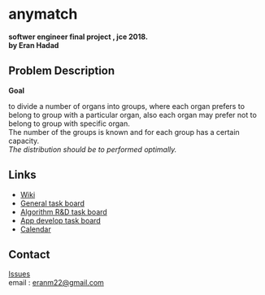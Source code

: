# anymatch
**softwer engineer final project , jce 2018.**
<br>
**by Eran Hadad**

## Problem Description 
**Goal**<p> to divide a number of organs into groups, where each organ prefers to belong to group with a particular organ, also each organ may prefer not to belong to group with specific organ.  
The number of the groups is known and for each group has a certain capacity.  
_The distribution should be to performed optimally._</p>

## Links
* [Wiki](https://github.com/eranhd/anymatch/wiki)
* [General task board](https://github.com/eranhd/anymatch/projects/2)
* [Algorithm R&D task board](https://github.com/eranhd/anymatch/projects/1)
* [App develop task board](https://github.com/eranhd/anymatch/projects/3)
* [Calendar](https://github.com/eranhd/anymatch/wiki/Calendar)


## Contact
[Issues](https://github.com/eranhd/anymatch/issues)
<br>email : eranm22@gmail.com
